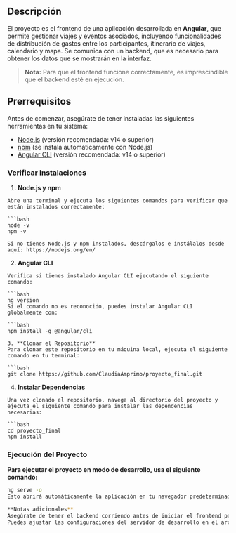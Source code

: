 ## Descripción

El proyecto es el frontend de una aplicación desarrollada en **Angular**, que permite gestionar viajes y eventos asociados, incluyendo funcionalidades de distribución de gastos entre los participantes, itinerario de viajes, calendario y mapa. Se comunica con un backend, que es necesario para obtener los datos que se mostrarán en la interfaz.

> **Nota:** Para que el frontend funcione correctamente, es imprescindible que el backend esté en ejecución.

## Prerrequisitos

Antes de comenzar, asegúrate de tener instaladas las siguientes herramientas en tu sistema:

- [Node.js](https://nodejs.org/en/) (versión recomendada: v14 o superior)
- [npm](https://www.npmjs.com/) (se instala automáticamente con Node.js)
- [Angular CLI](https://angular.io/cli) (versión recomendada: v14 o superior)

### Verificar Instalaciones

  1. **Node.js y npm**

    Abre una terminal y ejecuta los siguientes comandos para verificar que están instalados correctamente:

    ```bash
    node -v
    npm -v

    Si no tienes Node.js y npm instalados, descárgalos e instálalos desde aquí: https://nodejs.org/en/

  2. **Angular CLI**

    Verifica si tienes instalado Angular CLI ejecutando el siguiente comando:

    ```bash
    ng version
    Si el comando no es reconocido, puedes instalar Angular CLI globalmente con:

    ```bash
    npm install -g @angular/cli

    3. **Clonar el Repositorio**
    Para clonar este repositorio en tu máquina local, ejecuta el siguiente comando en tu terminal:

    ```bash
    git clone https://github.com/ClaudiaAmprimo/proyecto_final.git

  4. **Instalar Dependencias**

    Una vez clonado el repositorio, navega al directorio del proyecto y ejecuta el siguiente comando para instalar las dependencias necesarias:

    ```bash
    cd proyecto_final
    npm install


### Ejecución del Proyecto

**Para ejecutar el proyecto en modo de desarrollo, usa el siguiente comando:**

  ```bash
  ng serve -o
  Esto abrirá automáticamente la aplicación en tu navegador predeterminado.

**Notas adicionales**
Asegúrate de tener el backend corriendo antes de iniciar el frontend para poder ver los datos correctamente.
Puedes ajustar las configuraciones del servidor de desarrollo en el archivo angular.json si es necesario.
